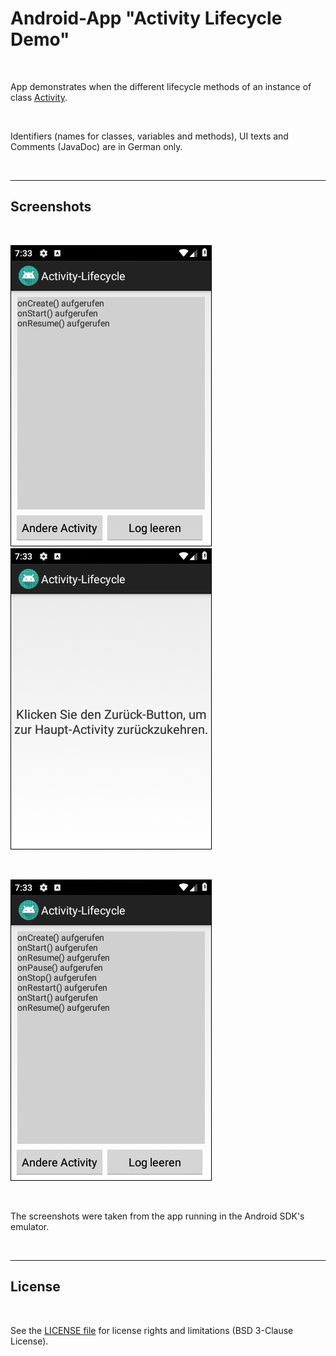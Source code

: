 # Android-App "Activity Lifecycle Demo" #

<br>

App demonstrates when the different lifecycle methods of an instance of class 
[Activity](https://developer.android.com/reference/android/app/Activity).

<br>

Identifiers (names for classes, variables and methods), UI texts and Comments (JavaDoc) are in German only.

<br>

----

## Screenshots ##

<br>

![Screenshot 1](screenshot_1.png)  ![Screenshot 2](screenshot_2.png)

<br>

![Screenshot 3](screenshot_3.png)

<br>

The screenshots were taken from the app running in the Android SDK's emulator.

<br>

----

## License ##

<br>

See the [LICENSE file](LICENSE.md) for license rights and limitations (BSD 3-Clause License).

<br>
